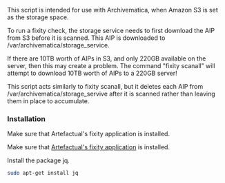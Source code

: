 This script is intended for use with Archivematica, when Amazon S3 is set as the storage space.

To run a fixity check, the storage service needs to first download the AIP from S3 before it is scanned. This AIP is downloaded to /var/archivematica/storage_service.

If there are 10TB worth of AIPs in S3, and only 220GB available on the server, then this may create a problem. The command "fixity scanall" will attempt to download 10TB worth of AIPs to a 220GB server!

This script acts similarly to fixity scanall, but it deletes each AIP from /var/archivematica/storage_servive after it is scanned rather than leaving them in place to accumulate.

### Installation ###

Make sure that Artefactual's fixity application is installed.

Make sure that [Artefactual's fixity application](https://www.archivematica.org/en/docs/storage-service-0.13/fixity/) is installed.

Install the package jq.

```bash
sudo apt-get install jq
```
